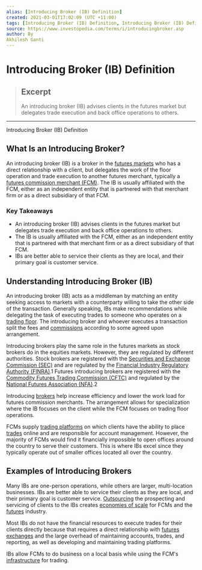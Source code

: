 ```yaml
---
alias: [Introducing Broker (IB) Definition]
created: 2021-03-01T17:02:09 (UTC +11:00)
tags: [Introducing Broker (IB) Definition, Introducing Broker (IB) Definition]
source: https://www.investopedia.com/terms/i/introducingbroker.asp
author: By
Akhilesh Ganti
---
```


# Introducing Broker (IB) Definition

> ## Excerpt
> An introducing broker (IB) advises clients in the futures market but delegates trade execution and back office operations to others.

---

Introducing Broker (IB) Definition
## What Is an Introducing Broker?

An introducing broker (IB) is a broker in the [futures markets](https://www.investopedia.com/terms/f/futuresmarket.asp) who has a direct relationship with a client, but delegates the work of the floor operation and trade execution to another futures merchant, typically a [futures commission merchant (FCM)](https://www.investopedia.com/terms/f/fcm.asp). The IB is usually affiliated with the FCM, either as an independent entity that is partnered with that merchant firm or as a direct subsidiary of that FCM.

### Key Takeaways

-   An introducing broker (IB) advises clients in the futures market but delegates trade execution and back office operations to others.
-   The IB is usually affiliated with the FCM, either as an independent entity that is partnered with that merchant firm or as a direct subsidiary of that FCM.
-   IBs are better able to service their clients as they are local, and their primary goal is customer service.

## Understanding Introducing Broker (IB)

An introducing broker (IB) acts as a middleman by matching an entity seeking access to markets with a counterparty willing to take the other side of the transaction. Generally speaking, IBs make recommendations while delegating the task of executing trades to someone who operates on a [trading floor](https://www.investopedia.com/terms/t/trading_floor.asp). The introducing broker and whoever executes a transaction split the fees and [commissions](https://www.investopedia.com/terms/c/commission.asp) according to some agreed upon arrangement.

Introducing brokers play the same role in the futures markets as stock brokers do in the equities markets. However, they are regulated by different authorities. Stock brokers are registered with the [Securities and Exchange Commission (SEC)](https://www.investopedia.com/terms/s/sec.asp) and are regulated by the [Financial Industry Regulatory Authority (FINRA)](https://www.investopedia.com/terms/f/finra.asp).1 Futures introducing brokers are registered with the [Commodity Futures Trading Commission (CFTC)](https://www.investopedia.com/terms/c/cftc.asp) and regulated by the [National Futures Association (NFA)](https://www.investopedia.com/terms/n/nfa.asp).2

Introducing [brokers](https://www.investopedia.com/terms/b/broker.asp) help increase efficiency and lower the work load for futures commission merchants. The arrangement allows for specialization where the IB focuses on the client while the FCM focuses on trading floor operations.

FCMs supply [trading platforms](https://www.investopedia.com/terms/t/trading-platform.asp) on which clients have the ability to place [trades](https://www.investopedia.com/terms/t/trade.asp) online and are responsible for account management. However, the majority of FCMs would find it financially impossible to open offices around the country to serve their customers. This is where IBs excel since they typically operate out of smaller offices located all over the country.

## Examples of Introducing Brokers

Many IBs are one-person operations, while others are larger, multi-location businesses. IBs are better able to service their clients as they are local, and their primary goal is customer service. [Outsourcing](https://www.investopedia.com/terms/o/outsourcing.asp) the prospecting and servicing of clients to the IBs creates [economies of scale](https://www.investopedia.com/terms/e/economiesofscale.asp) for FCMs and the [futures](https://www.investopedia.com/terms/f/futures.asp) industry.

Most IBs do not have the financial resources to execute trades for their clients directly because that requires a direct relationship with [futures exchanges](https://www.investopedia.com/terms/f/futuresexchange.asp) and the large overhead of maintaining accounts, trades, and reporting, as well as developing and maintaining trading platforms.

IBs allow FCMs to do business on a local basis while using the FCM's [infrastructure](https://www.investopedia.com/terms/i/infrastructure.asp) for trading.
